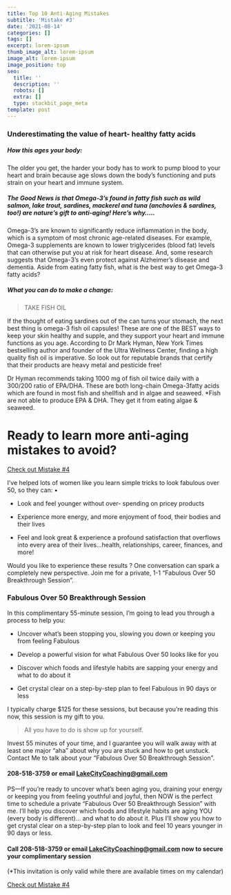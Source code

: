 ```yaml
---
title: Top 10 Anti-Aging Mistakes
subtitle: 'Mistake #3'
date: '2021-08-14'
categories: []
tags: []
excerpt: lorem-ipsum
thumb_image_alt: lorem-ipsum
image_alt: lorem-ipsum
image_position: top
seo:
  title: ''
  description: ''
  robots: []
  extra: []
  type: stackbit_page_meta
template: post
---
```

### Underestimating the value of heart- healthy fatty acids

##### How this ages your body:

The older you get, the harder your body has to work to pump blood to your heart and brain because age slows down the body’s functioning and puts strain on your heart and immune system.

##### The Good News is that Omega-3’s found in fatty fish such as wild salmon, lake trout, sardines, mackerel and tuna (anchovies & sardines, too!) are nature’s gift to anti-aging! Here’s why…..

Omega-3’s are known to significantly reduce inflammation in the body, which is a symptom of most chronic age-related diseases. For example, Omega-3 supplements are known to lower triglycerides (blood fat) levels that can otherwise put you at risk for heart disease. And, some research suggests that Omega-3’s even protect against Alzheimer’s disease and dementia. Aside from eating fatty fish, what is the best way to get Omega-3 fatty acids?

##### What you can do to make a change:

> TAKE FISH OIL

If the thought of eating sardines out of the can turns your stomach, the next best thing is omega-3 fish oil capsules! These are one of the BEST ways to keep your skin healthy and supple, and they support your heart and immune functions as you age. According to Dr Mark Hyman, New York Times bestselling author and founder of the Ultra Wellness Center, finding a high quality fish oil is imperative. So look out for reputable brands that certify that their products are heavy metal and pesticide free!

Dr Hyman recommends taking 1000 mg of fish oil twice daily with a 300/200 ratio of EPA/DHA. These are both long-chain Omega-3fatty acids which are found in most fish and shellfish and in algae and seaweed. \*Fish are not able to produce EPA & DHA. They get it from eating algae & seaweed.

# Ready to learn more anti-aging mistakes to avoid?

[Check out Mistake #4](www.lakecitycoaching.com/blog/top-10-anti-aging-mistakes-4)

I’ve helped lots of women like you learn simple tricks to look fabulous over 50, so they can: •

*   Look and feel younger without over- spending on pricey products

*   Experience more energy, and more enjoyment of food, their bodies and their lives

*   Feel and look great & experience a profound satisfaction that overflows into every area of their lives...health, relationships, career, finances, and more!

Would you like to experience these results ? One conversation can spark a completely new perspective. Join me for a private, 1-1 “Fabulous Over 50 Breakthrough Session”.

### Fabulous Over 50 Breakthrough Session

In this complimentary 55-minute session, I’m going to lead you through a process to help you:

*   Uncover what’s been stopping you, slowing you down or keeping you from feeling Fabulous

*   Develop a powerful vision for what Fabulous Over 50 looks like for you

*   Discover which foods and lifestyle habits are sapping your energy and what to do about it

*   Get crystal clear on a step-by-step plan to feel Fabulous in 90 days or less

I typically charge $125 for these sessions, but because you’re reading this now, this session is my gift to you.

> All you have to do is show up for yourself.

Invest 55 minutes of your time, and I guarantee you will walk away with at least one major “aha” about why you are stuck and how to get unstuck. Contact Me to talk about your “Fabulous Over 50 Breakthrough Session”.

#### 208-518-3759 or email <LakeCityCoaching@gmail.com>

PS—If you’re ready to uncover what’s been aging you, draining your energy or keeping you from feeling youthful and joyful, then NOW is the perfect time to schedule a private “Fabulous Over 50 Breakthrough Session” with me. I’ll help you discover which foods and lifestyle habits are aging YOU (every body is different)… and what to do about it. Plus I’ll show you how to get crystal clear on a step-by-step plan to look and feel 10 years younger in 90 days or less.

#### Call 208-518-3759 or email <LakeCityCoaching@gmail.com> now to secure your complimentary session

(\*This invitation is only valid while there are available times on my calendar)



[Check out Mistake #4](www.lakecitycoaching.com/blog/top-10-anti-aging-mistakes-4)
